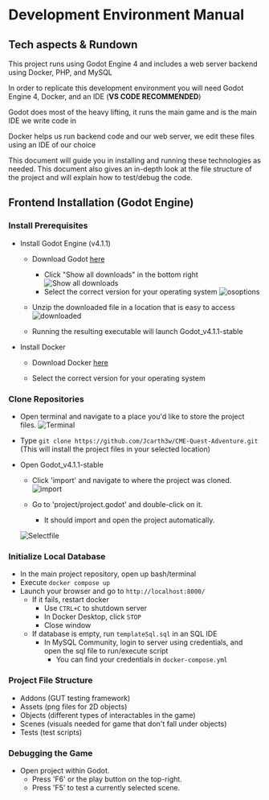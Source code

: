# Development Environment Manual

## Tech aspects & Rundown

This project runs using Godot Engine 4 and includes a web server backend using Docker, PHP, and MySQL

In order to replicate this development environment you will need Godot Engine 4, Docker, and an IDE (**VS CODE RECOMMENDED**)

Godot does most of the heavy lifting, it runs the main game and is the main IDE we write code in

Docker helps us run backend code and our web server, we edit these files using an IDE of our choice

This document will guide you in installing and running these technologies as needed. This document also gives an in-depth look at the file structure of the project and will explain how to test/debug the code.


## Frontend Installation (Godot Engine)

### Install Prerequisites

* Install Godot Engine (v4.1.1)
	* Download Godot [here](https://godotengine.org/download/archive/4.1.1-stable/)
   		* Click "Show all downloads" in the bottom right
    ![Show all downloads](https://github.com/Jcarth3w/CME-Quest-Adventures/assets/89651665/69c22091-f21c-401a-aa52-dae33a0ed014)
		* Select the correct version for your operating system
    ![osoptions](https://github.com/Jcarth3w/CME-Quest-Adventures/assets/89651665/686bf8ff-2bcc-42f0-83d9-7ed48fc04594)

	* Unzip the downloaded file in a location that is easy to access
    ![downloaded](https://github.com/Jcarth3w/CME-Quest-Adventures/assets/89651665/432d43b3-f4ba-4bb1-858b-f53b21481182)

	* Running the resulting executable will launch Godot_v4.1.1-stable

* Install Docker
	* Download Docker [here](https://docs.docker.com/engine/install/)
   

 	* Select the correct version for your operating system


### Clone Repositories

* Open terminal and navigate to a place you'd like to store the project files.
	![Terminal](https://github.com/Jcarth3w/CME-Quest-Adventures/assets/89651665/3e1cab26-5433-478e-ad10-efcec4b2bc76)

* Type `git clone https://github.com/Jcarth3w/CME-Quest-Adventure.git` (This will install the project files in your selected location)
* Open Godot_v4.1.1-stable
	* Click 'import' and navigate to where the project was cloned.
	![import](https://github.com/Jcarth3w/CME-Quest-Adventures/assets/89651665/d9cacc69-bce2-4a08-bace-09d03bd4ba7b)

	* Go to 'project/project.godot' and double-click on it.
		* It should import and open the project automatically.
    
    ![Selectfile](https://github.com/Jcarth3w/CME-Quest-Adventures/assets/89651665/4c8db880-aabf-47c1-b996-dd41304a382c)

 
### Initialize Local Database
* In the main project repository, open up bash/terminal
* Execute `docker compose up`
* Launch your browser and go to `http://localhost:8000/`
	* If it fails, restart docker
		* Use `CTRL+C` to shutdown server
		* In Docker Desktop, click `STOP`
		* Close window
	* If database is empty, run `templateSql.sql` in an SQL IDE
		* In MySQL Community, login to server using credentials, and open the sql file to run/execute script
			* You can find your credentials in `docker-compose.yml`


    
### Project File Structure
* Addons (GUT testing framework)
* Assets (png files for 2D objects)
* Objects (different types of interactables in the game)
* Scenes (visuals needed for game that don't fall under objects)
* Tests (test scripts)


### Debugging the Game

* Open project within Godot.
	* Press 'F6' or the play button on the top-right.
	* Press 'F5' to test a currently selected scene.
